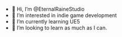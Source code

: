 - 👋 Hi, I’m @EternalRaineStudio
- 👀 I’m interested in indie game development
- 🌱 I’m currently learning UE5
- 💞️ I’m looking to learn as much as I can.

<!---
EternalRaineStudio/EternalRaineStudio is a ✨ special ✨ repository because its `README.md` (this file) appears on your GitHub profile.
You can click the Preview link to take a look at your changes.
--->
